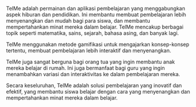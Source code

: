 TelMe adalah permainan dan aplikasi pembelajaran yang menggabungkan aspek hiburan dan pendidikan. Ini membantu membuat pembelajaran lebih menyenangkan dan mudah bagi para siswa, dan membantu mempertahankan minat mereka dalam belajar. TelMe mencakup berbagai topik seperti matematika, sains, sejarah, bahasa asing, dan banyak lagi.

TelMe menggunakan metode gamifikasi untuk mengajarkan konsep-konsep tertentu, membuat pembelajaran lebih interaktif dan menyenangkan.

TelMe juga sangat berguna bagi orang tua yang ingin membantu anak mereka belajar di rumah. Ini juga bermanfaat bagi guru yang ingin menambahkan variasi dan interaktivitas ke dalam pembelajaran mereka.

Secara keseluruhan, TelMe adalah solusi pembelajaran yang inovatif dan efektif, yang membantu siswa belajar dengan cara yang menyenangkan dan mempertahankan minat mereka dalam belajar.